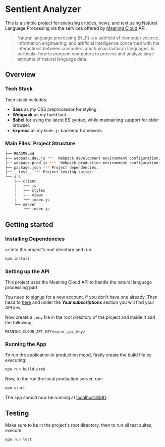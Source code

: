 # Sentient Analyzer

This is a simple project for analyzing articles, news, and text using Natural Language Processing via the services offered by [Meaning Cloud](https://www.meaningcloud.com/) API.

> Natural language processing (NLP) is a subfield of computer science, information engineering, and artificial intelligence
> concerned with the interactions between computers and human (natural) languages, in particular how to program computers to
> process and analyze large amounts of natural language data.

## Overview

### Tech Stack

Tech stack includes:

- **Sass** as my CSS preprocessor for styling.
- **Webpack** as my build tool.
- **Babel** for using the latest ES syntax, while maintaining support for older browser.
- **Express** as my `Node.js` backend framework.

### Main Files: Project Structure

```bash
├── README.md
├── webpack.dev.js ***  Webpack development environment configuration.
├── webpack.prod.js ***  Webpack production environment configuration.
├── package.json *** Project dependencies.
├── __test__ *** Project testing suites.
└── src
    ├── client
    |   ├── js
    |   ├── styles
    |   ├── views
    |   └── index.js
    └── server
        └── index.js
```

## Getting started

### Installing Dependencies

`cd` into the project's root directory and run:

```bash
npm install
```

### Setting up the API

This project uses the Meaning Cloud API to handle the natural language processing part.

You need to [signup](https://www.meaningcloud.com/developer/create-account) for a new account, if you don't have one already. Then head to [here](https://www.meaningcloud.com/developer/) and under the **_Your subscriptions_** section you will find your API key.

Now create a `.env` file in the root directory of the project and inside it add the following:

```env
MEANING_CLOUD_API_KEY=<your_api_key>
```

### Running the App

To run the application in production mood, firstly create the build file by executing:

```bash
npm run build-prod
```

Now, to the run the local production server, run:

```bash
npm start
```

The app should now be running at [localhost:8081](http://localhost:8081/).

## Testing

Make sure to be in the project's root directory, then to run all test suites, execute:

```bash
npm run test
```
